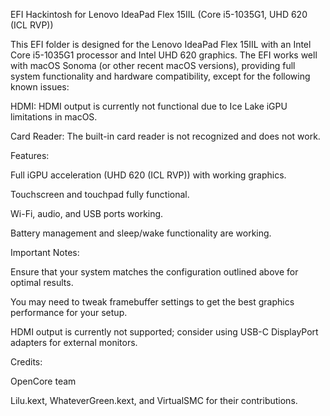 EFI Hackintosh for Lenovo IdeaPad Flex 15IIL (Core i5-1035G1, UHD 620 (ICL RVP))

This EFI folder is designed for the Lenovo IdeaPad Flex 15IIL with an Intel Core i5-1035G1 processor and Intel UHD 620 graphics. The EFI works well with macOS Sonoma (or other recent macOS versions), providing full system functionality and hardware compatibility, except for the following known issues:

HDMI: HDMI output is currently not functional due to Ice Lake iGPU limitations in macOS.

Card Reader: The built-in card reader is not recognized and does not work.

Features:

Full iGPU acceleration (UHD 620 (ICL RVP)) with working graphics.

Touchscreen and touchpad fully functional.

Wi-Fi, audio, and USB ports working.

Battery management and sleep/wake functionality are working.

Important Notes:

Ensure that your system matches the configuration outlined above for optimal results.

You may need to tweak framebuffer settings to get the best graphics performance for your setup.

HDMI output is currently not supported; consider using USB-C DisplayPort adapters for external monitors.

Credits:

OpenCore team

Lilu.kext, WhateverGreen.kext, and VirtualSMC for their contributions.
